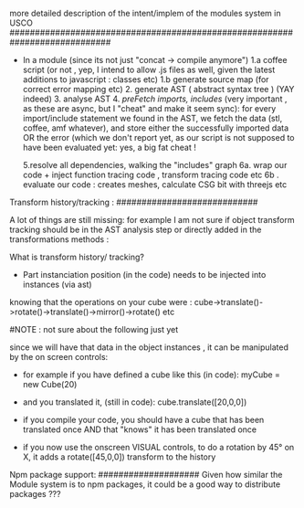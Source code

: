 
more detailed description of the intent/implem of the modules system in USCO
############################################################################

- In a module (since its not just "concat -> compile anymore")
	1.a coffee script (or not , yep, I intend to allow .js files as well, given the latest additions to javascript : classes etc)
	1.b generate source map (for correct error mapping etc)
	2. generate AST ( abstract syntax tree ) (YAY indeed)
	3. analyse AST 
	4. *preFetch imports, includes* (very important , as these are async, but I "cheat" and make it seem sync): 
	for every import/include statement we found in the AST, we fetch the data (stl, coffee, amf whatever), 
	and store either the successfully imported data OR the error (which we don't report yet, as our script is not supposed to have been evaluated yet:
	yes, a big fat cheat !
	
	5.resolve all dependencies, walking the "includes" graph
	6a. wrap our code  + inject function tracing code , transform tracing code etc
	6b . evaluate our code : creates meshes, calculate CSG bit with threejs  etc

Transform history/tracking :
############################

A lot of things are still missing: for example I am not sure if object transform tracking should be in the AST analysis step or directly added in the
transformations methods :

What is transform history/ tracking?

- Part instanciation position (in the code) needs to be injected into instances (via ast)

knowing that the operations on your cube were : 
cube->translate()->rotate()->translate()->mirror()->rotate() etc

#NOTE : not sure about the following just yet

since we will have that data in the object instances , it can be manipulated by the on screen controls:
- for example if you have defined a cube like this (in code):
	myCube = new Cube(20)

- and you translated it, (still in code):
	cube.translate([20,0,0])

- if you compile your code, you should have a cube that has been translated once AND that "knows" it has been translated once
- if you now use the onscreen VISUAL controls, to do a rotation by 45° on X, it adds a rotate([45,0,0]) transform to the history

Npm package support:
####################
Given how similar the Module system is to npm packages, it could be a good way to distribute packages ???


